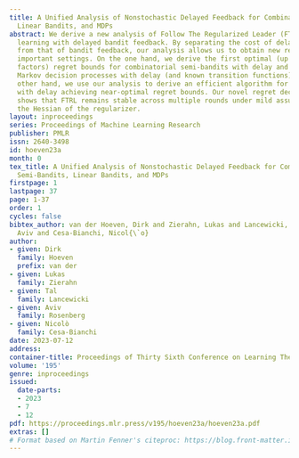 ```yaml
---
title: A Unified Analysis of Nonstochastic Delayed Feedback for Combinatorial Semi-Bandits,
  Linear Bandits, and MDPs
abstract: We derive a new analysis of Follow The Regularized Leader (FTRL) for online
  learning with delayed bandit feedback. By separating the cost of delayed feedback
  from that of bandit feedback, our analysis allows us to obtain new results in three
  important settings. On the one hand, we derive the first optimal (up to logarithmic
  factors) regret bounds for combinatorial semi-bandits with delay and adversarial
  Markov decision processes with delay (and known transition functions).   On the
  other hand, we use our analysis to derive an efficient algorithm for linear bandits
  with delay achieving near-optimal regret bounds. Our novel regret decomposition
  shows that FTRL remains stable across multiple rounds under mild assumptions on
  the Hessian of the regularizer.
layout: inproceedings
series: Proceedings of Machine Learning Research
publisher: PMLR
issn: 2640-3498
id: hoeven23a
month: 0
tex_title: A Unified Analysis of Nonstochastic Delayed Feedback for Combinatorial
  Semi-Bandits, Linear Bandits, and MDPs
firstpage: 1
lastpage: 37
page: 1-37
order: 1
cycles: false
bibtex_author: van der Hoeven, Dirk and Zierahn, Lukas and Lancewicki, Tal and Rosenberg,
  Aviv and Cesa-Bianchi, Nicol{\`o}
author:
- given: Dirk
  family: Hoeven
  prefix: van der
- given: Lukas
  family: Zierahn
- given: Tal
  family: Lancewicki
- given: Aviv
  family: Rosenberg
- given: Nicolò
  family: Cesa-Bianchi
date: 2023-07-12
address: 
container-title: Proceedings of Thirty Sixth Conference on Learning Theory
volume: '195'
genre: inproceedings
issued:
  date-parts:
  - 2023
  - 7
  - 12
pdf: https://proceedings.mlr.press/v195/hoeven23a/hoeven23a.pdf
extras: []
# Format based on Martin Fenner's citeproc: https://blog.front-matter.io/posts/citeproc-yaml-for-bibliographies/
---
```

